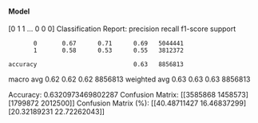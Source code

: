 #### Model
[0 1 1 ... 0 0 0]
Classification Report:
              precision    recall  f1-score   support

           0       0.67      0.71      0.69   5044441
           1       0.58      0.53      0.55   3812372

    accuracy                           0.63   8856813
   macro avg       0.62      0.62      0.62   8856813
weighted avg       0.63      0.63      0.63   8856813

Accuracy: 0.6320973469802287
Confusion Matrix:
[[3585868 1458573]
 [1799872 2012500]]
Confusion Matrix (%):
[[40.48711427 16.46837299]
 [20.32189231 22.72262043]]
